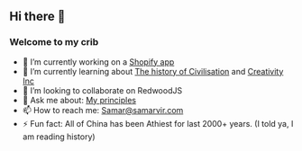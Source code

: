 ## Hi there 👋

### Welcome to my crib

- 🔭 I’m currently working on a [Shopify app](https://twitter.com/samar__vir/status/1302667923186573312?s=20)
- 🌱 I’m currently learning about [The history of Civilisation](https://www.goodreads.com/book/show/78159.The_Story_of_Civilization?from_search=true&from_srp=true&qid=XRd7xEXkZe&rank=3) and [Creativity Inc](https://www.goodreads.com/book/show/18077903-creativity-inc)
- 👯 I’m looking to collaborate on RedwoodJS
- 💬 Ask me about: [My principles](https://blog.samarvir.com/myprinciples)
- 📫 How to reach me: Samar@samarvir.com
- ⚡ Fun fact: All of China has been Athiest for last 2000+ years. (I told ya, I am reading history)

